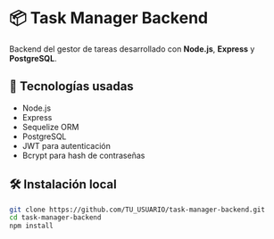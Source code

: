 # 📦 Task Manager Backend

Backend del gestor de tareas desarrollado con **Node.js**, **Express** y **PostgreSQL**.

## 🔧 Tecnologías usadas

- Node.js
- Express
- Sequelize ORM
- PostgreSQL
- JWT para autenticación
- Bcrypt para hash de contraseñas

## 🛠️ Instalación local

```bash
git clone https://github.com/TU_USUARIO/task-manager-backend.git
cd task-manager-backend
npm install